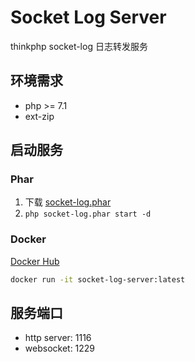 # Socket Log Server

thinkphp socket-log 日志转发服务

## 环境需求

- php >= 7.1
- ext-zip

## 启动服务 

### Phar
1. 下载 [socket-log.phar](https://github.com/NHZEX/socket-log-server/releases/latest/download/socket-log.phar)  
2. ```php socket-log.phar start -d```

### Docker

[Docker Hub](https://hub.docker.com/r/ozxin/socket-log-server)  
```bash
docker run -it socket-log-server:latest
```

## 服务端口 
  - http server: 1116
  - websocket: 1229
